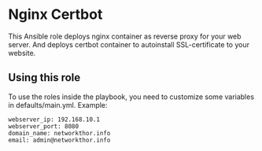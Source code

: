# Nginx Certbot

This Ansible role deploys nginx container as reverse proxy for your web server. And deploys certbot container to autoinstall SSL-certificate to your website. 


## Using this role

To use the roles inside the playbook, you need to customize some variables in defaults/main.yml. Example:
```
webserver_ip: 192.168.10.1
webserver_port: 8080
domain_name: networkthor.info
email: admin@networkthor.info

```